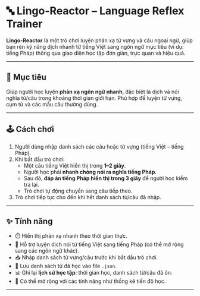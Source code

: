 # 🔤 Lingo-Reactor – Language Reflex Trainer

**Lingo-Reactor** là một trò chơi luyện phản xạ từ vựng và câu ngoại ngữ, giúp bạn rèn kỹ năng dịch nhanh từ tiếng Việt sang ngôn ngữ mục tiêu (ví dụ: tiếng Pháp) thông qua giao diện học tập đơn giản, trực quan và hiệu quả.

---

## 🎯 Mục tiêu

Giúp người học luyện **phản xạ ngôn ngữ nhanh**, đặc biệt là dịch và nói nghĩa từ/câu trong khoảng thời gian giới hạn. Phù hợp để luyện từ vựng, cụm từ và các mẫu câu thường dùng.

---

## 🕹️ Cách chơi

1. Người dùng nhập danh sách các câu hoặc từ vựng (tiếng Việt – tiếng Pháp).
2. Khi bắt đầu trò chơi:
   - Một câu tiếng Việt hiển thị trong **1–2 giây**.
   - Người học phải **nhanh chóng nói ra nghĩa tiếng Pháp**.
   - Sau đó, **đáp án tiếng Pháp hiển thị trong 3 giây** để người học kiểm tra lại.
   - Trò chơi tự động chuyển sang câu tiếp theo.
3. Trò chơi tiếp tục cho đến khi hết danh sách từ/câu đã nhập.

---

## ✨ Tính năng

- ⏱️ Hiển thị phản xạ nhanh theo thời gian thực.
- 🧠 Hỗ trợ luyện dịch nói từ tiếng Việt sang tiếng Pháp (có thể mở rộng sang các ngôn ngữ khác).
- 📥 Nhập danh sách từ vựng/câu trước khi bắt đầu trò chơi.
- 💾 Lưu danh sách từ đã học vào file `.json`.
- 📊 Ghi lại **lịch sử học tập**: thời gian học, danh sách từ/câu đã ôn.
- 🔄 Có thể mở rộng với các tính năng như thống kê tiến độ học.

---
